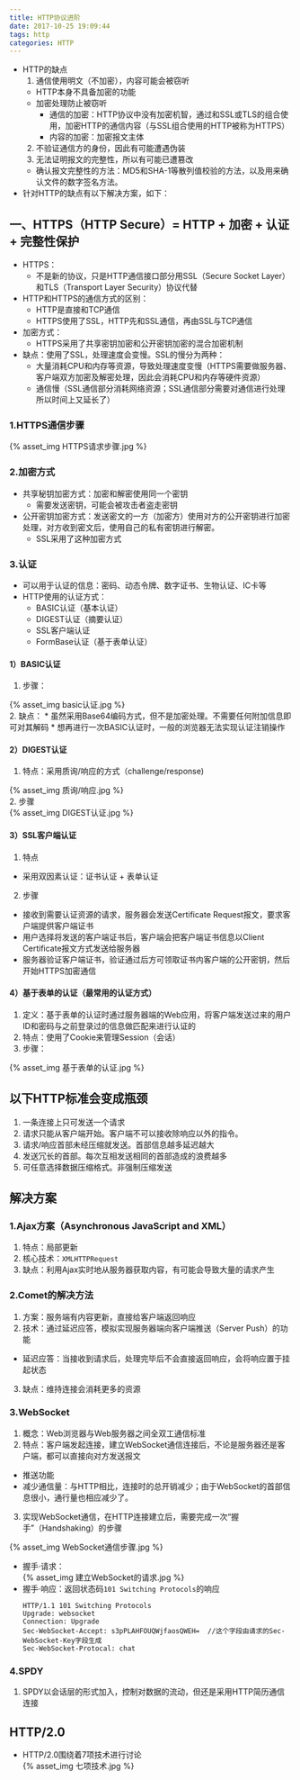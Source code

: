 ```yaml
---
title: HTTP协议进阶
date: 2017-10-25 19:09:44
tags: http
categories: HTTP
---
```


* HTTP的缺点
  1. 通信使用明文（不加密），内容可能会被窃听
    * HTTP本身不具备加密的功能
    * 加密处理防止被窃听
      - 通信的加密：HTTP协议中没有加密机智，通过和SSL或TLS的组合使用，加密HTTP的通信内容（与SSL组合使用的HTTP被称为HTTPS）
      - 内容的加密：加密报文主体
  2. 不验证通信方的身份，因此有可能遭遇伪装
  3. 无法证明报文的完整性，所以有可能已遭篡改
    * 确认报文完整性的方法：MD5和SHA-1等散列值校验的方法，以及用来确认文件的数字签名方法。
* 针对HTTP的缺点有以下解决方案，如下：

## 一、HTTPS（HTTP Secure）= HTTP + 加密 + 认证 + 完整性保护
* HTTPS：
  - 不是新的协议，只是HTTP通信接口部分用SSL（Secure Socket Layer）和TLS（Transport Layer Security）协议代替
* HTTP和HTTPS的通信方式的区别：
  - HTTP是直接和TCP通信
  - HTTPS使用了SSL，HTTP先和SSL通信，再由SSL与TCP通信
* 加密方式：
  - HTTPS采用了共享密钥加密和公开密钥加密的混合加密机制
* 缺点：使用了SSL，处理速度会变慢。SSL的慢分为两种：
  - 大量消耗CPU和内存等资源，导致处理速度变慢（HTTPS需要做服务器、客户端双方加密及解密处理，因此会消耗CPU和内存等硬件资源）
  - 通信慢（SSL通信部分消耗网络资源；SSL通信部分需要对通信进行处理所以时间上又延长了）

### 1.HTTPS通信步骤
<div style="max-width:600px">
{% asset_img HTTPS请求步骤.jpg %}
</div>

### 2.加密方式
* 共享秘钥加密方式：加密和解密使用同一个密钥
  - 需要发送密钥，可能会被攻击者盗走密钥
* 公开密钥加密方式：发送密文的一方（加密方）使用对方的公开密钥进行加密处理，对方收到密文后，使用自己的私有密钥进行解密。
  - SSL采用了这种加密方式

### 3.认证
* 可以用于认证的信息：密码、动态令牌、数字证书、生物认证、IC卡等
* HTTP使用的认证方式：
  - BASIC认证（基本认证）
  - DIGEST认证（摘要认证）
  - SSL客户端认证
  - FormBase认证（基于表单认证）

#### 1）BASIC认证
1. 步骤：
  <div style="max-width:500px">
  {% asset_img basic认证.jpg %}
  </div>
2. 缺点：
  * 虽然采用Base64编码方式，但不是加密处理。不需要任何附加信息即可对其解码
  * 想再进行一次BASIC认证时，一般的浏览器无法实现认证注销操作

#### 2）DIGEST认证
1. 特点：采用质询/响应的方式（challenge/response)
  <div style="max-width:500px">
  {% asset_img 质询/响应.jpg %}
  </div>
2. 步骤
  <div style="max-width:500px">
  {% asset_img DIGEST认证.jpg %}
  </div>

#### 3）SSL客户端认证
1. 特点
  * 采用双因素认证：证书认证 + 表单认证
2. 步骤
  * 接收到需要认证资源的请求，服务器会发送Certificate Request报文，要求客户端提供客户端证书
  * 用户选择将发送的客户端证书后，客户端会把客户端证书信息以Client Certificate报文方式发送给服务器
  * 服务器验证客户端证书，验证通过后方可领取证书内客户端的公开密钥，然后开始HTTPS加密通信

#### 4）基于表单的认证（最常用的认证方式）
1. 定义：基于表单的认证时通过服务器端的Web应用，将客户端发送过来的用户ID和密码与之前登录过的信息做匹配来进行认证的
2. 特点：使用了Cookie来管理Session（会话）
3. 步骤：
  <div style="max-width:500px">
  {% asset_img 基于表单的认证.jpg %}
  </div>

## 以下HTTP标准会变成瓶颈
1. 一条连接上只可发送一个请求
2. 请求只能从客户端开始。客户端不可以接收除响应以外的指令。
3. 请求/响应首部未经压缩就发送。首部信息越多延迟越大
4. 发送冗长的首部。每次互相发送相同的首部造成的浪费越多
5. 可任意选择数据压缩格式。非强制压缩发送

## 解决方案
### 1.Ajax方案（Asynchronous JavaScript and XML）
1. 特点：局部更新
2. 核心技术：`XMLHTTPRequest`
3. 缺点：利用Ajax实时地从服务器获取内容，有可能会导致大量的请求产生

### 2.Comet的解决方法
1. 方案：服务端有内容更新，直接给客户端返回响应
2. 技术：通过延迟应答，模拟实现服务器端向客户端推送（Server Push）的功能
  - 延迟应答：当接收到请求后，处理完毕后不会直接返回响应，会将响应置于挂起状态
3. 缺点：维持连接会消耗更多的资源

### 3.WebSocket
1. 概念：Web浏览器与Web服务器之间全双工通信标准
2. 特点：客户端发起连接，建立WebSocket通信连接后，不论是服务器还是客户端，都可以直接向对方发送报文
  - 推送功能
  - 减少通信量：与HTTP相比，连接时的总开销减少；由于WebSocket的首部信息很小，通行量也相应减少了。
3. 实现WebSocket通信，在HTTP连接建立后，需要完成一次“握手”（Handshaking）的步骤

  <div style="max-width:600px">
  {% asset_img WebSocket通信步骤.jpg %}
  </div>

  - 握手·请求：
    <div style="max-width:600px">
    {% asset_img 建立WebSocket的请求.jpg %}
    </div>
  - 握手·响应：返回状态码`101 Switching Protocols`的响应
    ```
    HTTP/1.1 101 Switching Protocols
    Upgrade: websocket
    Connection: Upgrade
    Sec-WebSocket-Accept: s3pPLAHFOUQWjfaosQWEH=  //这个字段由请求的Sec-WebSocket-Key字段生成
    Sec-WebSocket-Protocal: chat
    ```

### 4.SPDY
1. SPDY以会话层的形式加入，控制对数据的流动，但还是采用HTTP简历通信连接

## HTTP/2.0
* HTTP/2.0围绕着7项技术进行讨论
  <div style="max-width:600px">
  {% asset_img 七项技术.jpg %}
  </div>
